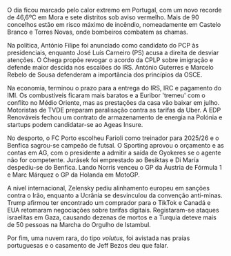 O dia ficou marcado pelo calor extremo em Portugal, com um novo recorde de 46,6ºC em Mora e sete distritos sob aviso vermelho. Mais de 90 concelhos estão em risco máximo de incêndio, nomeadamente em Castelo Branco e Torres Novas, onde bombeiros combatem as chamas.

Na política, António Filipe foi anunciado como candidato do PCP às presidenciais, enquanto José Luís Carneiro (PS) acusa a direita de desviar atenções. O Chega propõe revogar o acordo da CPLP sobre imigração e defende maior descida nos escalões do IRS. António Guterres e Marcelo Rebelo de Sousa defenderam a importância dos princípios da OSCE.

Na economia, terminou o prazo para a entrega do IRS, IRC e pagamento do IMI. Os combustíveis ficaram mais baratos e a Euribor 'tremeu' com o conflito no Médio Oriente, mas as prestações da casa vão baixar em julho. Motoristas de TVDE preparam paralisação contra as tarifas da Uber. A EDP Renováveis fechou um contrato de armazenamento de energia na Polónia e startups podem candidatar-se ao Ageas Insure.

No desporto, o FC Porto escolheu Farioli como treinador para 2025/26 e o Benfica sagrou-se campeão de futsal. O Sporting aprovou o orçamento e as contas em AG, com o presidente a admitir a saída de Gyokeres se o agente não for competente. Jurásek foi emprestado ao Besiktas e Di María despediu-se do Benfica. Lando Norris venceu o GP da Áustria de Fórmula 1 e Marc Márquez o GP da Holanda em MotoGP.

A nível internacional, Zelensky pediu alinhamento europeu em sanções contra o Irão, enquanto a Ucrânia se desvinculou da convenção anti-minas. Trump afirmou ter encontrado um comprador para o TikTok e Canadá e EUA retomaram negociações sobre tarifas digitais. Registaram-se ataques israelitas em Gaza, causando dezenas de mortos e a Turquia deteve mais de 50 pessoas na Marcha do Orgulho de Istambul.

Por fim, uma nuvem rara, do tipo *volutus*, foi avistada nas praias portuguesas e o casamento de Jeff Bezos deu que falar.